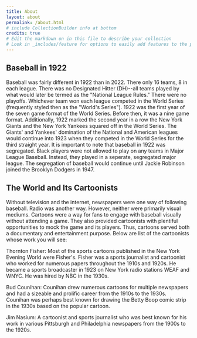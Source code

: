 ```yaml
---
title: About
layout: about
permalink: /about.html
# include CollectionBuilder info at bottom
credits: true
# Edit the markdown on in this file to describe your collection
# Look in _includes/feature for options to easily add features to the page
---
```


Baseball in 1922
--
Baseball was fairly different in 1922 than in 2022. There only 16 teams, 8 in each league. There was no Designated Hitter (DH)--all teams played by what would later be termed as the "National League Rules." There were no playoffs. Whichever team won each league competed in the World Series (frequently styled then as the "World's Series"). 1922 was the first year of the seven game format of the World Series. Before then, it was a nine game format. Additionally, 1922 marked the second year in a row the New York Giants and the New York Yankees squared off in the World Series. The Giants' and Yankees' domination of the National and American leagues would continue into 1923 when they competed in the World Series for the third straight year. It is important to note that baseball in 1922 was segregated. Black players were not allowed to play on any teams in Major League Baseball. Instead, they played in a seperate, segregated major league. The segregation of baseball would continue until Jackie Robinson joined the Brooklyn Dodgers in 1947.

The World and Its Cartoonists
--
Without television and the internet, newspapers were one way of following baseball. Radio was another way. However, neither were primarily visual mediums. Cartoons were a way for fans to engage with baseball visually without attending a game. They also provided cartoonists with plentiful opportunities to mock the game and its players. Thus, cartoons served both a documentary and entertainment purpose. Below are list of the cartoonists whose work you will see:

Thornton Fisher: Most of the sports cartoons published in the New York Evening World were Fisher's. Fisher was a sports journalist and cartoonist who worked for numerous papers throughout the 1910s and 1920s. He became a sports broadcaster in 1923 on New York radio stations WEAF and WNYC. He was hired by NBC in the 1930s.

Bud Counihan: Counihan drew numerous cartoons for multiple newspapers and had a sizeable and prolific career from the 1910s to the 1930s. Counihan was perhaps best known for drawing the Betty Boop comic strip in the 1930s based on the popular cartoon.

Jim Nasium: A cartoonist and sports journalist who was best known for his work in various Pittsburgh and Philadelphia newspapers from the 1900s to the 1920s.
